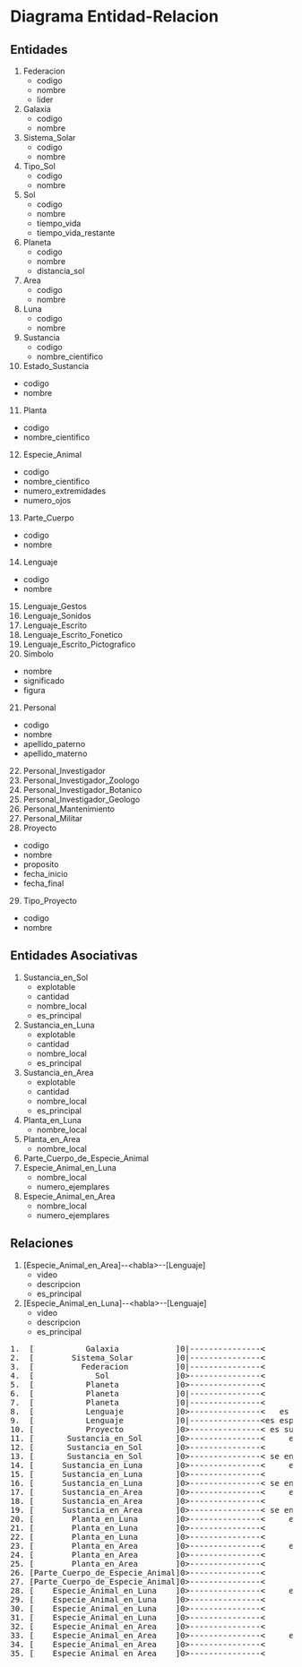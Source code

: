 # Diagrama Entidad-Relacion

## Entidades

1. Federacion
   * codigo
   * nombre
   * lider
2. Galaxia
   * codigo
   * nombre
3. Sistema_Solar
   * codigo
   * nombre
4. Tipo_Sol
   * codigo
   * nombre
5. Sol
   * codigo
   * nombre
   * tiempo_vida
   * tiempo_vida_restante
6. Planeta
   * codigo
   * nombre
   * distancia_sol
7. Area
   * codigo
   * nombre
8. Luna
   * codigo
   * nombre
9. Sustancia
   * codigo
   * nombre_cientifico
10. Estado_Sustancia
   * codigo
   * nombre
11. Planta
   * codigo
   * nombre_cientifico
12. Especie_Animal
   * codigo
   * nombre_cientifico
   * numero_extremidades
   * numero_ojos
13. Parte_Cuerpo
   * codigo
   * nombre
14. Lenguaje
   * codigo
   * nombre
15. Lenguaje_Gestos
16. Lenguaje_Sonidos
17. Lenguaje_Escrito
18. Lenguaje_Escrito_Fonetico
19. Lenguaje_Escrito_Pictografico
20. Simbolo
   * nombre
   * significado
   * figura
21. Personal
   * codigo
   * nombre
   * apellido_paterno
   * apellido_materno
22. Personal_Investigador
23. Personal_Investigador_Zoologo
24. Personal_Investigador_Botanico
25. Personal_Investigador_Geologo
26. Personal_Mantenimiento
27. Personal_Militar
28. Proyecto
   * codigo
   * nombre
   * proposito
   * fecha_inicio
   * fecha_final
29. Tipo_Proyecto
   * codigo
   * nombre

## Entidades Asociativas

1. Sustancia_en_Sol
   * explotable
   * cantidad
   * nombre_local
   * es_principal
2. Sustancia_en_Luna
   * explotable
   * cantidad
   * nombre_local
   * es_principal
3. Sustancia_en_Area
   * explotable
   * cantidad
   * nombre_local
   * es_principal
4. Planta_en_Luna
   * nombre_local
5. Planta_en_Area
   * nombre_local
6. Parte_Cuerpo_de_Especie_Animal
7. Especie_Animal_en_Luna
   * nombre_local
   * numero_ejemplares
8. Especie_Animal_en_Area
   * nombre_local
   * numero_ejemplares

## Relaciones

1. [Especie_Animal_en_Area]--&lt;habla&gt;--[Lenguaje]
   * video
   * descripcion
   * es_principal
2. [Especie_Animal_en_Luna]--&lt;habla&gt;--[Lenguaje]
   * video
   * descripcion
   * es_principal

<pre>
1.  [           Galaxia            ]0|---------------&lt;      tiene      &gt;---------------&lt;0[        Sistema_Solar         ]
2.  [        Sistema_Solar         ]0|---------------&lt;      tiene      &gt;---------------&lt;0[           Planeta            ]
3.  [          Federacion          ]0|---------------&lt;      tiene      &gt;---------------&lt;0[           Planeta            ]
4.  [             Sol              ]0&gt;---------------&lt;       es        &gt;---------------|0[           Tipo_Sol           ]
5.  [           Planeta            ]0&gt;---------------&lt;      tiene      &gt;---------------|0[             Sol              ]
6.  [           Planeta            ]0|---------------&lt;      tiene      &gt;---------------&lt;0[             Luna             ]
7.  [           Planeta            ]0|---------------&lt;      tiene      &gt;---------------&lt;0[             Area             ]
8.  [           Lenguaje           ]0&gt;---------------&lt;   es variante   &gt;---------------|0[           Lenguaje           ]
9.  [           Lenguaje           ]0|---------------&lt;es especificacion&gt;---------------&lt;0[           Lenguaje           ]
10. [           Proyecto           ]0&gt;---------------&lt; es subproyecto  &gt;---------------|0[           Proyecto           ]
11. [       Sustancia_en_Sol       ]0&gt;---------------&lt;     esta en     &gt;---------------&lt;0[             Sol              ]
12. [       Sustancia_en_Sol       ]0&gt;---------------&lt;       es        &gt;---------------0|[          Sustancia           ]
13. [       Sustancia_en_Sol       ]0&gt;---------------&lt; se encuentra en &gt;---------------&lt;0[       Estado_Sustancia       ]
14. [      Sustancia_en_Luna       ]0&gt;---------------&lt;     esta en     &gt;---------------&lt;0[             Luna             ]
15. [      Sustancia_en_Luna       ]0&gt;---------------&lt;       es        &gt;---------------|0[          Sustancia           ]
16. [      Sustancia_en_Luna       ]0&gt;---------------&lt; se encuentra en &gt;---------------&lt;0[       Estado_Sustancia       ]
17. [      Sustancia_en_Area       ]0&gt;---------------&lt;     esta en     &gt;---------------&lt;0[             Area             ]
18. [      Sustancia_en_Area       ]0&gt;---------------&lt;       es        &gt;---------------|0[          Sustancia           ]
19. [      Sustancia_en_Area       ]0&gt;---------------&lt; se encuentra en &gt;---------------&lt;0[       Estado_Sustancia       ]
20. [        Planta_en_Luna        ]0&gt;---------------&lt;     esta en     &gt;---------------&lt;0[             Luna             ]
21. [        Planta_en_Luna        ]0&gt;---------------&lt;       es        &gt;---------------|0[            Planta            ]
22. [        Planta_en_Luna        ]0&gt;---------------&lt;      habla      &gt;---------------&lt;0[           Lenguaje           ]
23. [        Planta_en_Area        ]0&gt;---------------&lt;     esta en     &gt;---------------&lt;0[             Area             ]
24. [        Planta_en_Area        ]0&gt;---------------&lt;       es        &gt;---------------|0[            Planta            ]
25. [        Planta_en_Area        ]0&gt;---------------&lt;      habla      &gt;---------------&lt;0[           Lenguaje           ]
26. [Parte_Cuerpo_de_Especie_Animal]0&gt;---------------&lt;      es de      &gt;---------------|0[        Especie_Animal        ]
27. [Parte_Cuerpo_de_Especie_Animal]0&gt;---------------&lt;       es        &gt;---------------|0[         Parte_Cuerpo         ]
28. [    Especie_Animal_en_Luna    ]0&gt;---------------&lt;     esta en     &gt;---------------|0[             Luna             ]
29. [    Especie_Animal_en_Luna    ]0&gt;---------------&lt;       es        &gt;---------------|0[        Especie_Animal        ]
30. [    Especie_Animal_en_Luna    ]0&gt;---------------&lt;      habla      &gt;---------------&lt;0[           Lenguaje           ]
31. [    Especie_Animal_en_Luna    ]0&gt;---------------&lt;       usa       &gt;---------------&lt;0[Parte_Cuerpo_de_Especie_Animal]
32. [    Especie_Animal_en_Area    ]0&gt;---------------&lt;       es        &gt;---------------|0[        Especie_Animal        ]
33. [    Especie_Animal_en_Area    ]0&gt;---------------&lt;     esta en     &gt;---------------|0[             Area             ]
34. [    Especie_Animal_en_Area    ]0&gt;---------------&lt;      habla      &gt;---------------&lt;0[           Lenguaje           ]
35. [    Especie_Animal_en_Area    ]0&gt;---------------&lt;       usa       &gt;---------------&lt;0[Parte_Cuerpo_de_Especie_Animal]
</pre>
